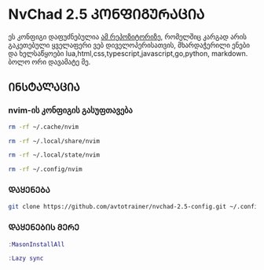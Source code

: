 # NvChad 2.5 ᲙᲝᲜᲤᲘᲒᲣᲠᲐᲪᲘᲐ

ეს კონფიგი დაფუძნებულია [ამ რეპოზიტორიზე](https://github.com/AlariCode/nvchad-2.5-config), რომელშიც კარგად არის გაკეთებული ყველაფერი ვებ დიველოპერისათვის, მხარდაჭერილი ენები და ხელსაწყოები lua,html,css,typescript,javascript,go,python, markdown. ბოლო ორი დავამატე მე.

## ᲘᲜᲡᲢᲐᲚᲐᲪᲘᲐ

### nvim-ის კონფიგის გასუფთავება

```bash
rm -rf ~/.cache/nvim
```

```bash
rm -rf ~/.local/share/nvim
```

```bash
rm -rf ~/.local/state/nvim
```

```bash
rm -rf ~/.config/nvim
```
### ᲓᲐᲧᲔᲜᲔᲑᲐ

```bash
git clone https://github.com/avtotrainer/nvchad-2.5-config.git ~/.config/nvim --depth 1 && nvim
```
### ᲓᲐᲧᲔᲜᲔᲑᲘᲡ ᲛᲔᲠᲔ

```lua
:MasonInstallAll
```

```lua
:Lazy sync
```

